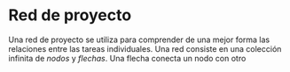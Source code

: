 # Red de proyecto

Una red de proyecto se utiliza para comprender de una mejor forma las relaciones entre las tareas individuales. Una red consiste en una colección infinita de *nodos* y *flechas*. Una flecha conecta un nodo con otro